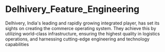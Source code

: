 # Delhivery_Feature_Engineering
 Delhivery, India's leading and rapidly growing integrated player, has set its sights on creating the commerce operating system.  They achieve this by utilizing world-class infrastructure, ensuring the highest quality in logistics operations, and harnessing  cutting-edge engineering and technology capabilities

